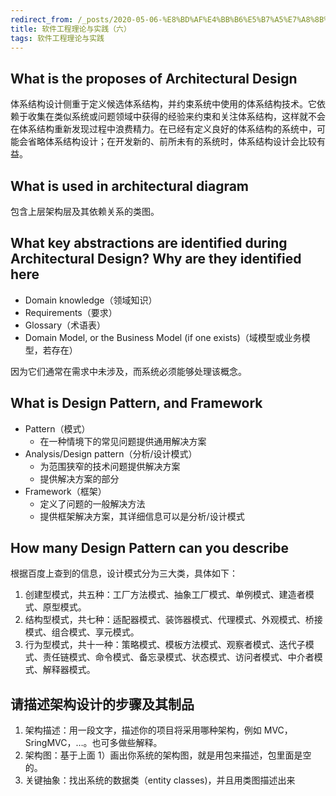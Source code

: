 ```yaml
---
redirect_from: /_posts/2020-05-06-%E8%BD%AF%E4%BB%B6%E5%B7%A5%E7%A8%8B%E7%90%86%E8%AE%BA%E4%B8%8E%E5%AE%9E%E8%B7%B5-%E5%85%AD/
title: 软件工程理论与实践（六）
tags: 软件工程理论与实践
---
```


## What is the proposes of Architectural Design

体系结构设计侧重于定义候选体系结构，并约束系统中使用的体系结构技术。它依赖于收集在类似系统或问题领域中获得的经验来约束和关注体系结构，这样就不会在体系结构重新发现过程中浪费精力。在已经有定义良好的体系结构的系统中，可能会省略体系结构设计；在开发新的、前所未有的系统时，体系结构设计会比较有益。

## What is used in architectural diagram

包含上层架构层及其依赖关系的类图。

## What key abstractions are identified during Architectural Design? Why are they identified here

- Domain knowledge（领域知识）
- Requirements（要求）
- Glossary（术语表）
- Domain Model, or the Business Model (if one exists)（域模型或业务模型，若存在）

因为它们通常在需求中未涉及，而系统必须能够处理该概念。

## What is Design Pattern, and Framework

- Pattern（模式）
  - 在一种情境下的常见问题提供通用解决方案
- Analysis/Design pattern（分析/设计模式）
  - 为范围狭窄的技术问题提供解决方案
  - 提供解决方案的部分
- Framework（框架）
  - 定义了问题的一般解决方法
  - 提供框架解决方案，其详细信息可以是分析/设计模式

## How many Design Pattern can you describe

根据百度上查到的信息，设计模式分为三大类，具体如下：

1. 创建型模式，共五种：工厂方法模式、抽象工厂模式、单例模式、建造者模式、原型模式。
2. 结构型模式，共七种：适配器模式、装饰器模式、代理模式、外观模式、桥接模式、组合模式、享元模式。
3. 行为型模式，共十一种：策略模式、模板方法模式、观察者模式、迭代子模式、责任链模式、命令模式、备忘录模式、状态模式、访问者模式、中介者模式、解释器模式。

## 请描述架构设计的步骤及其制品

1. 架构描述：用一段文字，描述你的项目将采用哪种架构，例如 MVC，SringMVC，…。也可多做些解释。
2. 架构图：基于上面 1）画出你系统的架构图，就是用包来描述，包里面是空的。
3. 关键抽象：找出系统的数据类（entity classes)，并且用类图描述出来
